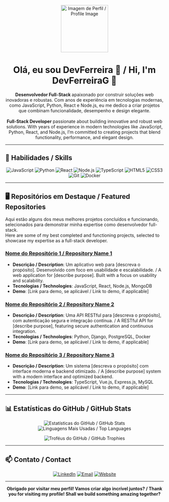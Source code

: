 <p align="center">
  <img src="https://your-image-url.com/profile-image.png" alt="Imagem de Perfil / Profile Image" width="150" height="150">
</p>

<h1 align="center">Olá, eu sou DevFerreira 👋 / Hi, I'm DevFerreiraG 👋</h1>

<p align="center">
  <strong>Desenvolvedor Full-Stack </strong> apaixonado por construir soluções web inovadoras e robustas. Com anos de experiência em tecnologias modernas, como JavaScript, Python, React e Node.js, eu me dedico a criar projetos que combinam funcionalidade, desempenho e design elegante.
  <br><br>
  <strong> Full-Stack Developer</strong> passionate about building innovative and robust web solutions. With years of experience in modern technologies like JavaScript, Python, React, and Node.js, I’m committed to creating projects that blend functionality, performance, and elegant design.
</p>

---

## 🚀 Habilidades / Skills

<p align="center">
  <img src="https://img.shields.io/badge/-JavaScript-F7DF1E?&style=flat&logo=JavaScript&logoColor=black" alt="JavaScript">
  <img src="https://img.shields.io/badge/-Python-3776AB?&style=flat&logo=Python&logoColor=white" alt="Python">
  <img src="https://img.shields.io/badge/-React-61DAFB?&style=flat&logo=React&logoColor=black" alt="React">
  <img src="https://img.shields.io/badge/-Node.js-339933?&style=flat&logo=Node.js&logoColor=white" alt="Node.js">
  <img src="https://img.shields.io/badge/-TypeScript-3178C6?&style=flat&logo=TypeScript&logoColor=white" alt="TypeScript">
  <img src="https://img.shields.io/badge/-HTML5-E34F26?&style=flat&logo=HTML5&logoColor=white" alt="HTML5">
  <img src="https://img.shields.io/badge/-CSS3-1572B6?&style=flat&logo=CSS3&logoColor=white" alt="CSS3">
  <img src="https://img.shields.io/badge/-Git-F05032?&style=flat&logo=Git&logoColor=white" alt="Git">
  <img src="https://img.shields.io/badge/-Docker-2496ED?&style=flat&logo=Docker&logoColor=white" alt="Docker">
</p>

---

## 🖥️ Repositórios em Destaque / Featured Repositories

<p align="left">
Aqui estão alguns dos meus melhores projetos concluídos e funcionando, selecionados para demonstrar minha expertise como desenvolvedor full-stack.
<br>
Here are some of my best completed and functioning projects, selected to showcase my expertise as a full-stack developer.
</p>

### [Nome do Repositório 1 / Repository Name 1](https://github.com/FuturoDevJunior/repository1)
- **Descrição / Description**: Um aplicativo web para [descreva o propósito]. Desenvolvido com foco em usabilidade e escalabilidade. / A web application for [describe purpose]. Built with a focus on usability and scalability.
- **Tecnologias / Technologies**: JavaScript, React, Node.js, MongoDB
- **Demo**: [Link para demo, se aplicável / Link to demo, if applicable]

### [Nome do Repositório 2 / Repository Name 2](https://github.com/FuturoDevJunior/repository2)
- **Descrição / Description**: Uma API RESTful para [descreva o propósito], com autenticação segura e integração contínua. / A RESTful API for [describe purpose], featuring secure authentication and continuous integration.
- **Tecnologias / Technologies**: Python, Django, PostgreSQL, Docker
- **Demo**: [Link para demo, se aplicável / Link to demo, if applicable]

### [Nome do Repositório 3 / Repository Name 3](https://github.com/FuturoDevJunior/repository3)
- **Descrição / Description**: Um sistema [descreva o propósito] com interface moderna e backend otimizado. / A [describe purpose] system with a modern interface and optimized backend.
- **Tecnologias / Technologies**: TypeScript, Vue.js, Express.js, MySQL
- **Demo**: [Link para demo, se aplicável / Link to demo, if applicable]

---

## 📊 Estatísticas do GitHub / GitHub Stats

<p align="center">
  <img src="https://github-readme-stats.vercel.app/api?username=FuturoDevJunior&show_icons=true&theme=dark&hide_border=true" alt="Estatísticas do GitHub / GitHub Stats">
  <img src="https://github-readme-stats.vercel.app/api/top-langs/?username=FuturoDevJunior&layout=compact&theme=dark&hide_border=true" alt="Linguagens Mais Usadas / Top Languages">
</p>

<p align="center">
  <img src="https://github-profile-trophy.vercel.app/?username=FuturoDevJunior&theme=onedark&no-frame=true" alt="Troféus do GitHub / GitHub Trophies">
</p>

---

## 📫 Contato / Contact

<p align="center">
  <a href="https://www.linkedin.com/in/DevFerreiraG"><img src="https://img.shields.io/badge/-LinkedIn-0A66C2?&style=flat&logo=LinkedIn&logoColor=white" alt="LinkedIn"></a>
  <a href="mailto:contato.devferreirag@gmail.com"><img src="https://img.shields.io/badge/-Email-D14836?&style=flat&logo=Gmail&logoColor=white" alt="Email"></a>
  <a href="https://github.com/FuturoDevJunior"><img src="https://img.shields.io/badge/-Website-4285F4?&style=flat&logo=Google-Chrome&logoColor=white" alt="Website"></a>
</p>

---

<p align="center">
  <strong>Obrigado por visitar meu perfil! Vamos criar algo incrível juntos? / Thank you for visiting my profile! Shall we build something amazing together?</strong>
</p>
